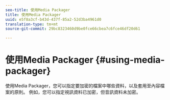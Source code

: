 ```yaml
---
seo-title: 使用Media Packager
title: 使用Media Packager
uuid: e5f8a3cf-b43d-437f-85a2-52d3ba4961d0
translation-type: tm+mt
source-git-commit: 29bc8323460d9be0fce66cbea7c6fce46df20d61

---
```



# 使用Media Packager {#using-media-packager}

使用Media Packager，您可以指定要加密的檔案中哪些資料，以及套用至內容檔案的原則。 例如，您可以指定視訊資料已加密，但音訊資料未加密。
